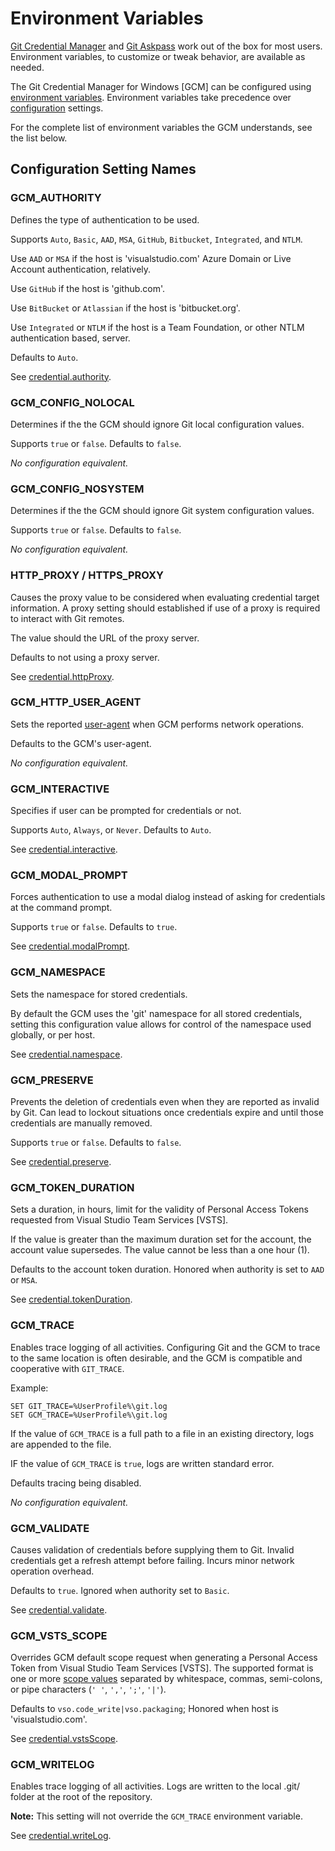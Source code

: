 # Environment Variables

[Git Credential Manager](CredentialManager.md) and [Git Askpass](Askpass.md) work out of the box for most users.
Environment variables, to customize or tweak behavior, are available as needed.

The Git Credential Manager for Windows [GCM] can be configured using [environment variables](https://msdn.microsoft.com/en-us/library/windows/desktop/bb776899(v=vs.85).aspx). Environment variables take precedence over [configuration](Configuration.md) settings.

For the complete list of environment variables the GCM understands, see the list below.

## Configuration Setting Names

### GCM_AUTHORITY

Defines the type of authentication to be used.

Supports `Auto`, `Basic`, `AAD`, `MSA`, `GitHub`, `Bitbucket`, `Integrated`, and `NTLM`.

Use `AAD` or `MSA` if the host is 'visualstudio.com' Azure Domain or Live Account authentication, relatively.

Use `GitHub` if the host is 'github.com'.

Use `BitBucket` or `Atlassian` if the host is 'bitbucket.org'.

Use `Integrated` or `NTLM` if the host is a Team Foundation, or other NTLM authentication based, server.

Defaults to `Auto`.

See [credential.authority](Configuration.md#authority).

### GCM_CONFIG_NOLOCAL

Determines if the the GCM should ignore Git local configuration values.

Supports `true` or `false`. Defaults to `false`.

_No configuration equivalent._

### GCM_CONFIG_NOSYSTEM

Determines if the the GCM should ignore Git system configuration values.

Supports `true` or `false`. Defaults to `false`.

_No configuration equivalent._

### HTTP_PROXY / HTTPS_PROXY

Causes the proxy value to be considered when evaluating credential target information.
A proxy setting should established if use of a proxy is required to interact with Git remotes.

The value should the URL of the proxy server.

Defaults to not using a proxy server.

See [credential.httpProxy](Configuration.md#httpproxy).

### GCM_HTTP_USER_AGENT

Sets the reported [user-agent](https://en.wikipedia.org/wiki/User_agent) when GCM performs network operations.

Defaults to the GCM's user-agent.

_No configuration equivalent._

### GCM_INTERACTIVE

Specifies if user can be prompted for credentials or not.

Supports `Auto`, `Always`, or `Never`. Defaults to `Auto`.

See [credential.interactive](Configuration.md#interactive).

### GCM_MODAL_PROMPT

Forces authentication to use a modal dialog instead of asking for credentials at the command prompt.

Supports `true` or `false`. Defaults to `true`.

See [credential.modalPrompt](Configuration.md#modalprompt).

### GCM_NAMESPACE

Sets the namespace for stored credentials.

By default the GCM uses the 'git' namespace for all stored credentials, setting this configuration value allows for control of the namespace used globally, or per host.

See [credential.namespace](Configuration.md#namespace).

### GCM_PRESERVE

Prevents the deletion of credentials even when they are reported as invalid by Git.
Can lead to lockout situations once credentials expire and until those credentials are manually removed.

Supports `true` or `false`. Defaults to `false`.

See [credential.preserve](Configuration.md#preserve).

### GCM_TOKEN_DURATION

Sets a duration, in hours, limit for the validity of Personal Access Tokens requested from Visual Studio Team Services [VSTS].

If the value is greater than the maximum duration set for the account, the account value supersedes. The value cannot be less than a one hour (1).

Defaults to the account token duration. Honored when authority is set to `AAD` or `MSA`.

See [credential.tokenDuration](Configuration.md#tokenduration).

### GCM_TRACE

Enables trace logging of all activities.
Configuring Git and the GCM to trace to the same location is often desirable, and the GCM is compatible and cooperative with `GIT_TRACE`.

Example:

```text
SET GIT_TRACE=%UserProfile%\git.log
SET GCM_TRACE=%UserProfile%\git.log
```

If the value of `GCM_TRACE` is a full path to a file in an existing directory, logs are appended to the file.

IF the value of `GCM_TRACE` is `true`, logs are written standard error.

Defaults tracing being disabled.

_No configuration equivalent._

### GCM_VALIDATE

Causes validation of credentials before supplying them to Git.
Invalid credentials get a refresh attempt before failing.
Incurs minor network operation overhead.

Defaults to `true`. Ignored when authority set to `Basic`.

See [credential.validate](Configuration.md#validate).

### GCM_VSTS_SCOPE

Overrides GCM default scope request when generating a Personal Access Token from Visual Studio Team Services [VSTS].
The supported format is one or more [scope values](https://docs.microsoft.com/en-us/vsts/integrate/get-started/authentication/oauth#scopes) separated by whitespace, commas, semi-colons, or pipe characters (`' '`, `','`, `';'`, `'|'`).

Defaults to `vso.code_write|vso.packaging`; Honored when host is 'visualstudio.com'.

See [credential.vstsScope](Configuration.md#vstsscope).

### GCM_WRITELOG

Enables trace logging of all activities.
Logs are written to the local .git/ folder at the root of the repository.

__Note:__ This setting will not override the `GCM_TRACE` environment variable.

See [credential.writeLog](Configuration.md#writelog).